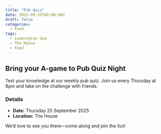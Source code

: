 ```yaml
---
title: "Pub Quiz"
date: 2025-09-25T00:00:00Z
draft: false
categories:
  - Food
tags:
  - Leamington Spa
  - The House
  - Food
---
```


## Bring your A-game to Pub Quiz Night

Test your knowledge at our weekly pub quiz. Join us every Thursday at 8pm and take on the challenge with friends.

### Details
- **Date:** Thursday 25 September 2025
- **Location:** The House

We’d love to see you there—come along and join the fun!
